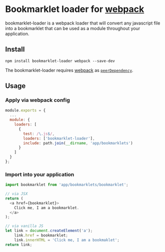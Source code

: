 # Bookmarklet loader for [webpack](http://webpack.github.io/)

bookmarklet-loader is a webpack loader that will convert any javascript file into a bookmarklet that can be used as a module throughout your application.

## Install

`npm install bookmarklet-loader webpack --save-dev`

The bookmarklet-loader requires [webpack](https://github.com/webpack/webpack)
as [`peerDependency`](https://docs.npmjs.com/files/package.json#peerdependencies).

## Usage

### Apply via webpack config

``` javascript
module.exports = {
  ...
  module: {
    loaders: [
      {
        test: /\.js$/,
        loaders: ['bookmarklet-loader'],
        include: path.join(__dirname, 'app/bookmarklets')
      }
    ]
  }
};
```

### Import into your application

``` javascript
import bookmarklet from 'app/bookmarklets/bookmarklet';

// via JSX
return (
  <a href={bookmarklet}>
    Click me, I am a bookmarklet.
  </a>
);

// via vanilla JS
let link = document.createElement('a');
    link.href = bookmarklet;
    link.innerHTML = 'Click me, I am a bookmaklet';
return link;
```
